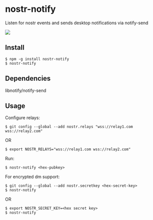 
nostr-notify
============

Listen for nostr events and sends desktop notifications via notify-send

![](https://jb55.com/s/58bfcd8f9c00cf4a.png)

Install
-------

    $ npm -g install nostr-notify
    $ nostr-notify

Dependencies
------------

libnotify/notify-send


Usage
-----

Configure relays:

    $ git config --global --add nostr.relays "wss://relay1.com wss://relay2.com"

OR

    $ export NOSTR_RELAYS="wss://relay1.com wss://relay2.com"

Run:

    $ nostr-notify <hex-pubkey>

For encrypted dm support:

    $ git config --global --add nostr.secretkey <hex-secret-key>
    $ nostr-notify

OR

    $ export NOSTR_SECRET_KEY=<hex secret key>
    $ nostr-notify
